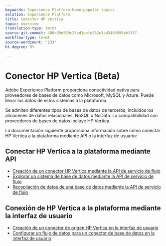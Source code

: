 ```yaml
---
keywords: Experience Platform;home;popular topics
solution: Experience Platform
title: Conector HP Vertica
topic: overview
translation-type: tm+mt
source-git-commit: 400c80e589c25ed1eefe262e3ad3404599eb1337
workflow-type: tm+mt
source-wordcount: '133'
ht-degree: 0%

---
```



# Conector HP Vertica (Beta)

Adobe Experience Platform proporciona conectividad nativa para proveedores de bases de datos como Microsoft, MySQL y Azure. Puede llevar los datos de estos sistemas a la plataforma.

Se admiten diferentes tipos de bases de datos de terceros, incluidos los almacenes de datos relacionales, NoSQL o NoData. La compatibilidad con proveedores de bases de datos incluye HP Vertica.

La documentación siguiente proporciona información sobre cómo conectar HP Vertica a la plataforma mediante API o la interfaz de usuario:

## Conectar HP Vertica a la plataforma mediante API

- [Creación de un conector HP Vertica mediante la API de servicio de flujo](../../tutorials/api/create/databases/hp-vertica.md)
- [Explorar un sistema de base de datos mediante la API de servicio de flujo](../../tutorials/api/explore/database-nosql.md)
- [Recopilación de datos de una base de datos mediante la API de servicio de flujo](../../tutorials/api/collect/database-nosql.md)

## Conexión de HP Vertica a la plataforma mediante la interfaz de usuario

- [Creación de un conector de origen HP Vertica en la interfaz de usuario](../../tutorials/ui/create/databases/hp-vertica.md)
- [Configurar un flujo de datos para un conector de base de datos en la interfaz de usuario](../../tutorials/ui/dataflow/databases.md)